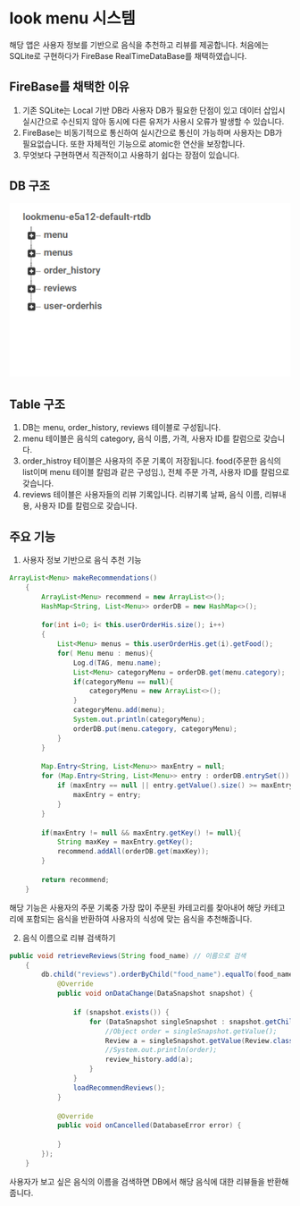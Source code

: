 # look menu 시스템


해당 앱은 사용자 정보를 기반으로 음식을 추천하고 리뷰를 제공합니다. 처음에는 SQLite로 구현하다가 FireBase RealTimeDataBase를 채택하였습니다.


## FireBase를 채택한 이유

1. 기존 SQLite는 Local 기반 DB라 사용자 DB가 필요한 단점이 있고 데이터 삽입시 실시간으로 수신되지 않아 동시에 다른 유저가 사용시 오류가 발생할 수 있습니다.
2. FireBase는 비동기적으로 통신하여 실시간으로 통신이 가능하며 사용자는 DB가 필요없습니다. 또한 자체적인 기능으로 atomic한 연산을 보장합니다.
3. 무엇보다 구현하면서 직관적이고 사용하기 쉽다는 장점이 있습니다.



## DB 구조

![ex_screenshot](./img/db.png)






## Table 구조

1. DB는 menu, order_history, reviews 테이블로 구성됩니다.
2. menu 테이블은 음식의 category, 음식 이름, 가격, 사용자 ID를 칼럼으로 갖습니다.
3. order_histroy 테이블은 사용자의 주문 기록이 저장됩니다. food(주문한 음식의 list이며 menu 테이블 칼럼과 같은 구성임.), 전체 주문 가격, 사용자 ID를 칼럼으로 갖습니다.
4. reviews 테이블은 사용자들의 리뷰 기록입니다. 리뷰기록 날짜, 음식 이름, 리뷰내용, 사용자 ID를 칼럼으로 갖습니다.

















## 주요 기능

1. 사용자 정보 기반으로 음식 추천 기능
```java
ArrayList<Menu> makeRecommendations()
    {
        ArrayList<Menu> recommend = new ArrayList<>();
        HashMap<String, List<Menu>> orderDB = new HashMap<>();

        for(int i=0; i< this.userOrderHis.size(); i++)
        {
            List<Menu> menus = this.userOrderHis.get(i).getFood();
            for( Menu menu : menus){
                Log.d(TAG, menu.name);
                List<Menu> categoryMenu = orderDB.get(menu.category);
                if(categoryMenu == null){
                    categoryMenu = new ArrayList<>();
                }
                categoryMenu.add(menu);
                System.out.println(categoryMenu);
                orderDB.put(menu.category, categoryMenu);
            }
        }

        Map.Entry<String, List<Menu>> maxEntry = null;
        for (Map.Entry<String, List<Menu>> entry : orderDB.entrySet()) {
            if (maxEntry == null || entry.getValue().size() >= maxEntry.getValue().size()) {
                maxEntry = entry;
            }
        }

        if(maxEntry != null && maxEntry.getKey() != null){
            String maxKey = maxEntry.getKey();
            recommend.addAll(orderDB.get(maxKey));
        }

        return recommend;
    }


```
해당 기능은 사용자의 주문 기록중 가장 많이 주문된 카테고리를 찾아내어 해당 카테고리에 포함되는 음식을 반환하여 사용자의 식성에 맞는 음식을 추천해줍니다.


2. 음식 이름으로 리뷰 검색하기
```java
public void retrieveReviews(String food_name) // 이름으로 검색
    {
        db.child("reviews").orderByChild("food_name").equalTo(food_name).addListenerForSingleValueEvent(new ValueEventListener() {
            @Override
            public void onDataChange(DataSnapshot snapshot) {

                if (snapshot.exists()) {
                    for (DataSnapshot singleSnapshot : snapshot.getChildren()) {
                        //Object order = singleSnapshot.getValue();
                        Review a = singleSnapshot.getValue(Review.class);
                        //System.out.println(order);
                        review_history.add(a);
                    }
                }
                loadRecommendReviews();
            }

            @Override
            public void onCancelled(DatabaseError error) {

            }
        });
    }

```
사용자가 보고 싶은 음식의 이름을 검색하면 DB에서 해당 음식에 대한 리뷰들을 반환해줍니다.

